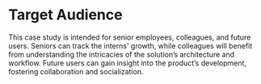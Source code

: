 # Target Audience

This case study is intended for senior employees, colleagues, and future users. Seniors can track the interns' growth, while colleagues will benefit from understanding the intricacies of the solution’s architecture and workflow. Future users can gain insight into the product’s development, fostering collaboration and socialization.


